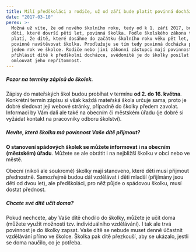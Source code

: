 ```yaml
---
title: Milí předškoláci a rodiče, už od září bude platit povinná docházka do školky
date: "2017-03-10"
perex: >-
  Možná už víte, že od nového školního roku, tedy od k 1. září 2017, bude pro
  děti, které dovrší pěti let, povinná školka. Podle školského zákona totiž
  platí, že dítě, které dosáhne do začátku školního roku věku pět let, musí
  povinně navštěvovat školku. Prodlužuje se tím tedy povinná docházka právě o
  jeden rok ve školce. Rodiče nebo jiní zákonní zástupci mají povinnost
  přihlásit dítě k předškolní docházce, svědomitě je do školky posílat a také
  omlouvat jeho nepřítomnost.
---
```


<h5>Pozor na termíny zápisů do školek.</h5><p>Zápisy do mateřských škol budou probíhat v termínu <strong>od 2. do 16. května</strong>. Konkrétní termín zápisu si však každá mateřská škola určuje sama, proto je dobré sledovat její webové stránky, případně do školky předem zavolat. Informaci by Vám dali ale také na obecním či městském úřadu (je dobré si vyžádat kontakt na pracovníky odboru školství).</p><h5>Nevíte, která školka má povinnost Vaše dítě přijmout?</h5><p><strong>O stanovení spádových školek se můžete informovat i na obecním (městském) úřadu</strong>. Můžete se ale obrátit i na nejbližší školku v obci nebo ve městě.</p><p>Obecní (nikoli ale soukromé) školky mají stanoveno, které děti musí přijmout přednostně. Samozřejmě budou dál vzdělávat i děti mladší (přijímány jsou děti od dvou let), ale předškoláci, pro něž půjde o spádovou školku, musí dostat přednost.</p><h5>Chcete své dítě učit doma?</h5><p>Pokud nechcete, aby Vaše dítě chodilo do školky, můžete je učit doma (můžete využít možnosti tzv. individuálního vzdělávání). I tak ale trvá povinnost je do školky zapsat. Vaše dítě se nebude muset denně účastnit vzdělávání přímo ve školce. Školka pak dítě přezkouší, aby se ukázalo, jestli se doma naučilo, co je potřeba.</p>

